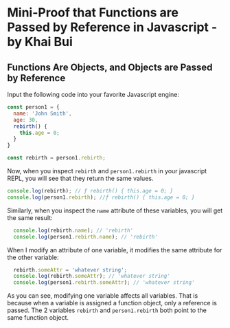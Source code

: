 # Mini-Proof that Functions are Passed by Reference in Javascript - by Khai Bui

## Functions Are Objects, and Objects are Passed by Reference

Input the following code into your favorite Javascript engine:

```javascript
const person1 = {
  name: 'John Smith',
  age: 30,
  rebirth() {
    this.age = 0;
  }
}

const rebirth = person1.rebirth;
```

Now, when you inspect `rebirth` and `person1.rebirth` in your javascript REPL, you will see that they return the same values.

```javascript
console.log(rebirth); // ƒ rebirth() { this.age = 0; }
console.log(person1.rebirth); //ƒ rebirth() { this.age = 0; }
```

Similarly, when you inspect the `name` attribute of these variables, you will get the same result:

```javascript
  console.log(rebirth.name); // 'rebirth'
  console.log(person1.rebirth.name); // 'rebirth'
```

When I modify an attribute of one variable, it modifies the same attribute for the other variable:

```javascript
  rebirth.someAttr = 'whatever string';
  console.log(rebirth.someAttr); // 'whatever string'
  console.log(person1.rebirth.someAttr); // 'whatever string'
```

As you can see, modifying one variable affects all variables. That is because when a variable is assigned a function object, only a reference is passed. The 2 variables `rebirth` and `person1.rebirth` both point to the same function object.
